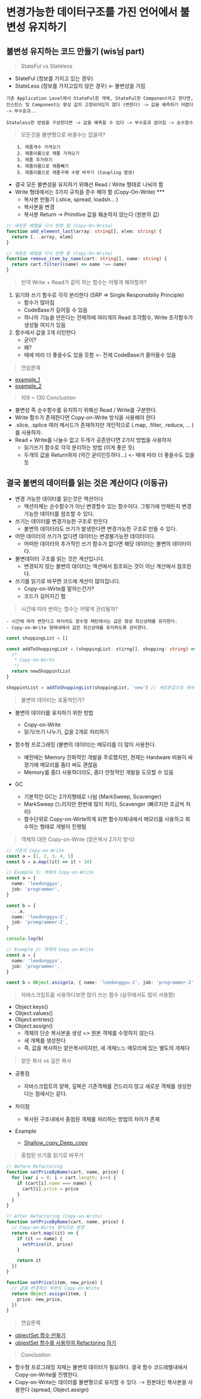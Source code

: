 # 변경가능한 데이터구조를 가진 언어에서 불변성 유지하기

## 불변성 유지하는 코드 만들기 (wis님 part)

> StateFul vs Stateless

- StateFul (정보를 가지고 있는 경우)
- StateLess (정보를 가지고있지 않은 경우) <- 불변성을 가짐

```
기존 Application Level에서 StateFul한 객체, StateFul한 Component라고 한다면,
인스턴스 및 Component는 항상 값이 고정되어있지 않다 (변한다) -> 값을 예측하기 어렵다 -> 부수효과..

Stateless한 방법을 구상한다면 -> 값을 예측할 수 있다 -> 부수효과 없어짐 -> 순수함수
```

> 모든것을 불변형으로 바꿀수는 없을까?

```
    1. 제품개수 가져오기
    2. 제품이름으로 제품 가져오기
    3. 제품 추가하기
    4. 제품이름으로 제품빼기
    5. 제품이름으로 제품구매 수량 바꾸기 (Coupling 발생)
```

- 결국 모든 불변셩을 유지하기 위해선 Read / Write 형태로 나눠야 함
- Write 형태에서는 3가지 규칙을 준수 해야 함 (Copy-On-Write) \*\*\*
  - 복사본 만들기 (.slice, spread, loadsh... )
  - 복사본을 변경
  - 복사본 Return -> Primitive 값을 훼손하지 않는다 (원본의 값)

```typescript
// 새로운 배열을 다시 반환 함 (Copy-On-Write)
function add_element_last(array: string[], elem: string) {
  return [...array, elem]
}
```

```typescript
// 새로운 배열을 다시 반환 함 (Copy-On-Write)
function remove_item_by_name(cart: string[], name: string) {
  return cart.filter((name) => name !== name)
}
```

> 만약 Write + Read가 같이 하는 함수는 어떻게 해야할까?

1. 읽기와 쓰기 함수로 각각 분리한다 (SRP => Single Responsibiliy Principle)
   - 함수가 많아짐
   - CodeBase가 길어질 수 있음
   - 하나의 기능을 만든다는 전제하에 여러개의 Read 조각함수, Write 조각함수가 생성될 여지가 있음
2. 함수에서 값을 2개 리턴한다
   - 굳이?
   - 왜?
   - 때에 따라 더 좋을수도 있을 듯함 <- 전체 CodeBase가 줄어들수 있음

> 연습문제

- [example_1](./example_1.ts)
- [example_2](./example_2.ts)

> 109 ~ 130 Conclustion

- 불변성 즉 순수함수를 유지하기 위해선 Read / Write를 구분한다.
- Write 함수가 존재한다면 Copy-on-Write 방식을 사용해야 한다
- .slice, .splice 여러 메서드가 존재하지만 개인적으로 (.map, .filter, .reduce, ... )를 사용하자.
- Read + Write를 나눌수 없고 두개가 공존한다면 2가지 방법을 사용하자
  - 읽기쓰기 함수로 각각 분리하는 방법 (이게 좋은 듯)
  - 두개의 값을 Return하자 (약간 굳이인듯하다...) <- 때에 따라 더 좋을수도 있을듯

## 결국 불변의 데이터를 읽는 것은 계산이다 (이동규)

- 변경 가능한 데이터를 읽는것은 액션이다
  - 액션자체는 순수함수가 아닌 변경할수 있는 함수이다. 그렇기에 언제든지 변경가능한 데이터를 참조할 수 있다.
- 쓰기는 데이터를 변경가능한 구조로 만든다
  - 불변의 데이터라도 쓰기가 발생한다면 변경가능한 구조로 만들 수 있다.
- 어떤 데이터의 쓰기가 없다면 데이터는 변경불가능한 데이터이다.
  - 어떠한 데이터의 추가적인 쓰기 함수가 없다면 해당 데이터는 불변의 데이터이다.
- 불변데이터 구조를 읽는 것은 계산입니다.
  - 변경되지 않는 불변의 데이터는 액션에서 참조되는 것이 아닌 계산에서 참조된다.
- 쓰기를 읽기로 바꾸면 코드에 계산이 많아집니다.
  - Copy-on-Wirte를 말하는건가?
  - 코드가 길어지긴 함

> 시간에 따라 변하는 함수는 어떻게 관리될까?

    - 시간에 따라 변한다고 하더라도 함수형 패턴에서는 값은 항상 최신상태를 유지한다.
    - Copy-on-Write 형태내에서 값은 최신상태를 유지하도록 관리한다.

```typescript
const shoppingList = []

const addToShoppingList = (shoppingList: stirng[], shopping: string) => {
  /*
   * Copy-on-Wirte
   */
  return newShoppintList
}

shoppintList = addToShoppingList(shoppingList, 'new') // 새로운값으로 계속 대체된다.
```

> 불변의 데이터는 효율적인가?

- 불변의 데이터를 유지하기 위한 방법

  - Copy-on-Write
  - 읽기/쓰기 나누기, 값을 2개로 처리하기

- 함수형 프로그래밍 (불변의 데이터)는 메모리를 더 많이 사용한다.

  - 예전에는 Memory 친화적인 개발을 주로했지만, 현재는 Hardware 비용이 싸졌기에 메모리를 좀더 써도 괜찮음
  - Memory를 좀더 사용하더라도, 좀더 안정적인 개발을 도모할 수 있음

- GC
  - 기본적인 GC는 2가지형태로 나뉨 (MarkSweep, Scavenger)
  - MarkSweep (느리지만 한번에 많이 처리), Scavenger (빠르지만 조금씩 처리)
  - 함수단위로 Copy-on-Wirte하게 되면 함수자체내에서 메모리를 사용하고 회수하는 형태로 개발이 진행됨

> 객체의 대한 Copy-on-Write (얕은복사 2가지 방식)

```typescript
// 기존의 Copy-on-Write
const a = [1, 2, 3, 4, 5]
const b = a.map((it) => it + 10)
```

```typescript
// Example 1) 객체의 Copy-on-Write
const a = {
  name: 'leedonggyu',
  job: 'programmer',
}

const b = {
  ...a,
  name: 'leedonggyu-2',
  job: 'promgrammer-2',
}

console.log(b)
```

```typescript
// Example 2) 객체의 Copy-on-Write
const a = {
  name: 'leedonggyu',
  job: 'programmer',
}

const b = Object.assign(a, { name: 'leedonggyu-2', job: 'programmer-2' })
```

> 자바스크립트를 사용하다보면 많이 쓰는 함수 (실무에서도 많이 사용함)

- Object.keys()
- Object.values()
- Object.entries()
- Object.assign()
  - 객체의 단순 복사본을 생성 => 원본 객체를 수정하지 않는다.
  - 새 개체를 생성한다
  - 즉, 값을 복사하는 얕은복사이지만, 새 개체느느 메모리에 있는 별도의 개체다

> 얕은 복사 vs 깊은 복사

- 공통점

  - 자바스크립트의 얕복, 깊복은 기존객체를 건드리지 않고 새로운 객체를 생성한다는 점에서는 같다.

- 차이점

  - 복사된 구조내에서 중첨된 개체를 처리하는 방법의 차이가 존재

- Example
  - [Shallow_copy_Deep_copy](./example_5.ts)

> 중첩된 쓰기를 읽기로 바꾸기

```typescript
// Before Refactoring
function setPriceByName(cart, name, price) {
  for (var i = 0; i < cart.length; i++) {
    if (cart[i].name === name) {
      cart[i].price = price
    }
  }
}

// After Refactoring (Copy-on-Write)
function setPriceByName(cart, name, price) {
  // Copy-on-Wirte 형식으로 변경
  return cart.map((it) => {
    if (it == name) {
      setPrice(it, price)
    }

    return it
  })
}

function setPrice(item, new_price) {
  // 값을 변경하는 부분도 Copy-on-Write
  return Object.assign(item, {
    price: new_price,
  })
}
```

> 연습문제

- [objectSet 함수 만들기](./example_3.ts)
- [objestSet 함수를 사용하여 Refactoring 하기](./example_4.ts)

> Conclustion

- 함수형 프로그래밍 자체는 불변의 데이터가 필요하다. 결국 함수 코드레벨내에서 Copy-on-Write를 진행한다.
- Copy-on-Write는 데이터를 불변형으로 유지할 수 있다. -> 원본대신 복사본을 사용한다 (spread, Object.assign)
